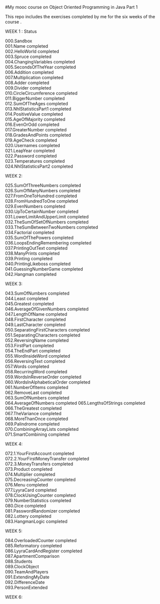 #My mooc course on Object Oriented Programming in Java Part 1

This repo includes the exercises completed by me for the six weeks of the course .

WEEK 1 :                                Status

000.Sandbox			
001.Name                            	completed		
002.HelloWorld                      	completed		
003.Spruce                          	completed		
004.ChangingVariables               	completed		
005.SecondsOfTheYear	                completed		
006.Addition	                        completed		
007.Multiplication                  	completed		
008.Adder	                            completed		
009.Divider                         	completed		
010.CircleCircumference	                completed		
011.BiggerNumber                        completed		
012.SumOfTheAges	                    completed		
013.NhlStatisticsPart1	                completed		
014.PositiveValue	                    completed		
015.AgeOfMajority                   	completed		
016.EvenOrOdd	                        completed		
017.GreaterNumber	                    completed		
018.GradesAndPoints	                    completed		
019.AgeCheck	                        completed		
020.Usernames	                        completed		
021.LeapYear	                        completed		
022.Password	                        completed		
023.Temperatures	                    completed		
024.NhlStatisticsPart2	                completed	

WEEK 2:

025.SumOfThreeNumbers	                completed		
026.SumOfManyNumbers                	completed		
027.FromOneToHundred                	completed		
028.FromHundredToOne                	completed		
029.EvenNumbers	completed		
030.UpToCertainNumber	                completed		
031.LowerLimitAndUpperLimit         	completed		
032.TheSumOfSetOfNumbers	            completed		
033.TheSumBetweenTwoNumbers	            completed		
034.Factorial	                        completed		
035.SumOfThePowers                  	completed		
036.LoopsEndingRemembering	            completed		
037.PrintingOutText	                    completed		
038.ManyPrints	                        completed		
039.Printing	                        completed		
040.PrintingLikeboss	                completed		
041.GuessingNumberGame              	completed		
042.Hangman	                            completed	

WEEK 3: 

043.SumOfNumbers                    	completed		
044.Least	                            completed		
045.Greatest                        	completed		
046.AverageOfGivenNumbers           	completed		
047.LengthOfName	                    completed		
048.FirstCharacter                  	completed		
049.LastCharacter	                    completed		
050.SeparatingFirstCharacters	        completed		
051.SeparatingCharacters            	completed		
052.ReversingName	                    completed		
053.FirstPart	                        completed		
054.TheEndPart	                        completed		
055.WordInsideWord	                    completed		
056.ReversingText	                    completed		
057.Words	                            completed		
058.RecurringWord	                    completed		
059.WordsInReverseOrder             	completed		
060.WordsInAlphabeticalOrder	        completed		
061.NumberOfItems	                    completed		
062.RemoveLast                      	completed		
063.SumOfNumbers	                    completed		
064.AverageOfNumbers	        		completed
065.LengthsOfStrings			        completed
066.TheGreatest	                        completed		
067.TheVariance                     	completed		
068.MoreThanOnce                       	completed		
069.Palindrome	                        completed		
070.CombiningArrayLists                	completed		
071.SmartCombining	                    completed		

WEEK 4:

072.1.YourFirstAccount              	completed		
072.2.YourFirstMoneyTransfer        	completed		
072.3.MoneyTransfers	                completed		
073.Product	                            completed		
074.Multiplier                      	completed		
075.DecreasingCounter	                completed		
076.Menu                            	completed		
077.LyyraCard	                        completed		
078.ClockUsingCounter	                completed		
079.NumberStatistics	                completed		
080.Dice	                            completed		
081.PasswordRandomizer              	completed		
082.Lottery	                            completed		
083.HangmanLogic	                    completed		

WEEK 5:

084.OverloadedCounter	                completed		
085.Reformatory                     	completed		
086.LyyraCardAndRegister	            completed		
087.ApartmentComparison			
088.Students			
089.ClockObject			
090.TeamAndPlayers			
091.ExtendingMyDate			
092.DifferenceDate			
093.PersonExtended			

WEEK 6:
